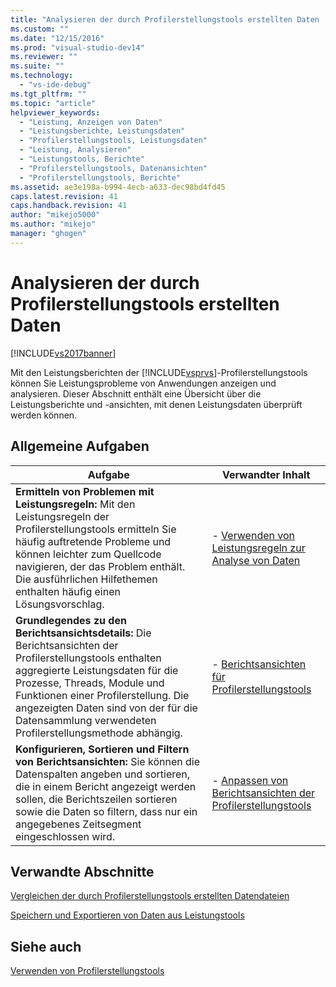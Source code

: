 ```yaml
---
title: "Analysieren der durch Profilerstellungstools erstellten Daten | Microsoft Docs"
ms.custom: ""
ms.date: "12/15/2016"
ms.prod: "visual-studio-dev14"
ms.reviewer: ""
ms.suite: ""
ms.technology: 
  - "vs-ide-debug"
ms.tgt_pltfrm: ""
ms.topic: "article"
helpviewer_keywords: 
  - "Leistung, Anzeigen von Daten"
  - "Leistungsberichte, Leistungsdaten"
  - "Profilerstellungstools, Leistungsdaten"
  - "Leistung, Analysieren"
  - "Leistungstools, Berichte"
  - "Profilerstellungstools, Datenansichten"
  - "Profilerstellungstools, Berichte"
ms.assetid: ae3e198a-b994-4ecb-a633-dec98bd4fd45
caps.latest.revision: 41
caps.handback.revision: 41
author: "mikejo5000"
ms.author: "mikejo"
manager: "ghogen"
---
```

# Analysieren der durch Profilerstellungstools erstellten Daten
[!INCLUDE[vs2017banner](../code-quality/includes/vs2017banner.md)]

Mit den Leistungsberichten der [!INCLUDE[vsprvs](../code-quality/includes/vsprvs_md.md)]\-Profilerstellungstools können Sie Leistungsprobleme von Anwendungen anzeigen und analysieren.  Dieser Abschnitt enthält eine Übersicht über die Leistungsberichte und \-ansichten, mit denen Leistungsdaten überprüft werden können.  
  
## Allgemeine Aufgaben  
  
|Aufgabe|Verwandter Inhalt|  
|-------------|-----------------------|  
|**Ermitteln von Problemen mit Leistungsregeln:** Mit den Leistungsregeln der Profilerstellungstools ermitteln Sie häufig auftretende Probleme und können leichter zum Quellcode navigieren, der das Problem enthält.  Die ausführlichen Hilfethemen enthalten häufig einen Lösungsvorschlag.|-   [Verwenden von Leistungsregeln zur Analyse von Daten](../profiling/using-performance-rules-to-analyze-data.md)|  
|**Grundlegendes zu den Berichtsansichtsdetails:** Die Berichtsansichten der Profilerstellungstools enthalten aggregierte Leistungsdaten für die Prozesse, Threads, Module und Funktionen einer Profilerstellung.  Die angezeigten Daten sind von der für die Datensammlung verwendeten Profilerstellungsmethode abhängig.|-   [Berichtsansichten für Profilerstellungstools](../profiling/performance-report-views.md)|  
|**Konfigurieren, Sortieren und Filtern von Berichtsansichten:** Sie können die Datenspalten angeben und sortieren, die in einem Bericht angezeigt werden sollen, die Berichtszeilen sortieren sowie die Daten so filtern, dass nur ein angegebenes Zeitsegment eingeschlossen wird.|-   [Anpassen von Berichtsansichten der Profilerstellungstools](../profiling/customizing-performance-tools-report-views.md)|  
  
## Verwandte Abschnitte  
 [Vergleichen der durch Profilerstellungstools erstellten Datendateien](../profiling/comparing-performance-data-files.md)  
  
 [Speichern und Exportieren von Daten aus Leistungstools](../profiling/saving-and-exporting-performance-tools-data.md)  
  
## Siehe auch  
 [Verwenden von Profilerstellungstools](../profiling/performance-explorer.md)